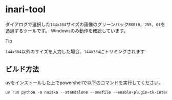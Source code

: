 # inari-tool

ダイアログで選択した`144x384`サイズの画像のグリーンバック`RGB(0, 255, 0)`を透過するツールです。
Windowsのみ動作を確認しています。

> [!TIP]
> `144x384`以外のサイズを入力した場合、`144x384`にトリミングされます

## ビルド方法

uvをインストールした上でpowershellで以下のコマンドを実行してください。

```powershell
uv run python -m nuitka --standalone --onefile --enable-plugin=tk-inter --windows-console-mode=disable "./src/main.py" -o "inari-tool"
```
